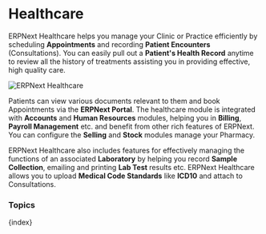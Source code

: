 # Healthcare

ERPNext Healthcare helps you manage your Clinic or Practice efficiently by scheduling **Appointments** and  recording **Patient Encounters** (Consultations). You can easily pull out a **Patient's Health Record** anytime to review all the history of treatments assisting you in providing effective, high quality care.


<img class="screenshot" alt="ERPNext Healthcare" src="{{docs_base_url}}/assets/img/healthcare/module.png">

Patients can view various documents relevant to them and book Appointments via the **ERPNext Portal**. The healthcare module is integrated with  **Accounts** and **Human Resources** modules, helping you in **Billing**, **Payroll Management** etc. and benefit from other rich features of ERPNext. You can configure the **Selling** and **Stock** modules manage your Pharmacy.

ERPNext Healthcare also includes features for effectively managing the functions of an associated **Laboratory** by helping you record **Sample Collection**, emailing and printing **Lab Test** results etc. ERPNext Healthcare allows you to upload **Medical Code Standards** like **ICD10** and attach to Consultations.

### Topics

{index}
